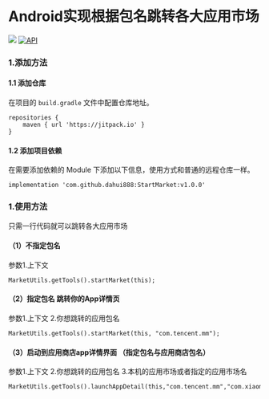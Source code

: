# Android实现根据包名跳转各大应用市场
[![](https://jitpack.io/v/dahui888/StartMarket.svg)](https://jitpack.io/#dahui888/StartMarket)
[![API](https://img.shields.io/badge/API-14%2B-orange.svg?style=flat)](https://android-arsenal.com/api?level=14)

### 1.添加方法

#### 1.1 添加仓库

在项目的 `build.gradle` 文件中配置仓库地址。

```android
repositories {
    maven { url 'https://jitpack.io' }
}
```

#### 1.2 添加项目依赖

在需要添加依赖的 Module 下添加以下信息，使用方式和普通的远程仓库一样。

```android
implementation 'com.github.dahui888:StartMarket:v1.0.0'
```
### 1.使用方法

只需一行代码就可以跳转各大应用市场

#### （1）不指定包名
参数1.上下文
```
MarketUtils.getTools().startMarket(this);
```

#### （2）指定包名 跳转你的App详情页
参数1.上下文 2.你想跳转的应用包名
```
MarketUtils.getTools().startMarket(this, "com.tencent.mm");
```


#### （3）启动到应用商店app详情界面 （指定包名与应用商店包名）
参数1.上下文 2.你想跳转的应用包名 3.本机的应用市场或者指定的应用市场名
```
MarketUtils.getTools().launchAppDetail(this,"com.tencent.mm","com.xiaomi.market");
```

